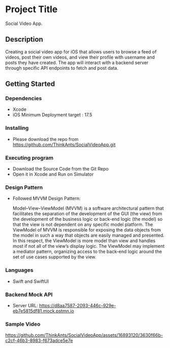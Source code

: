 # Project Title

Social Video App.

## Description

Creating a social video app for iOS that allows users to browse a feed of videos, post their own videos, and view their profile with username and posts they have created. The app will interact with a backend server through specific API endpoints to fetch and post data.

## Getting Started

### Dependencies

* Xcode
* iOS Minimum Deployment target : 17.5

### Installing
* Please download the repo from https://github.com/ThinkAnts/SocialVideoApp.git

### Executing program

* Download the Source Code from the Git Repo
* Open it in Xcode and Run on Simulator

### Design Pattern

* Followed MVVM Design Pattern:
  
  Model–View–ViewModel (MVVM) is a software architectural pattern that facilitates the separation of the development of the GUI (the view) from the development of the business logic or back-end logic (the model) so that the view is not dependent on any specific model platform. The ViewModel of MVVM is responsible for exposing the data objects from the model in such a way that objects are easily managed and presented.
  In this respect, the ViewModel is more model than view and handles most if not all of the view’s display logic. The ViewModel may implement a mediator pattern, organizing access to the back-end logic around the set of use cases supported by the view.

### Languages
* Swift and SwiftUI

### Backend Mock API
* Server URL: https://d8aa7587-2093-446c-929e-eb7e5815df81.mock.pstmn.io

### Sample Video

https://github.com/ThinkAnts/SocialVideoApp/assets/16893120/3630f66b-c2cf-46b3-8983-f673adce5e7e

